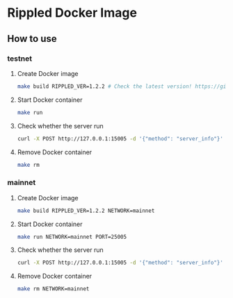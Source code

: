 # Rippled Docker Image

## How to use

### testnet

1. Create Docker image
    ```sh
    make build RIPPLED_VER=1.2.2 # Check the latest version! https://github.com/ripple/rippled/releases
    ```

2. Start Docker container
    ```sh
    make run
    ```

3. Check whether the server run
    ```sh
    curl -X POST http://127.0.0.1:15005 -d '{"method": "server_info"}'
    ```

4. Remove Docker container
    ```sh
    make rm
    ```

### mainnet

1. Create Docker image
    ```sh
    make build RIPPLED_VER=1.2.2 NETWORK=mainnet
    ```

2. Start Docker container
    ```sh
    make run NETWORK=mainnet PORT=25005
    ```

3. Check whether the server run
    ```sh
    curl -X POST http://127.0.0.1:15005 -d '{"method": "server_info"}'
    ```

4. Remove Docker container
    ```sh
    make rm NETWORK=mainnet
    ```
